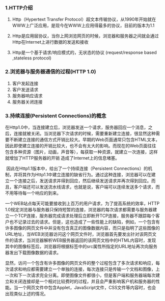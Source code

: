 ### 1.HTTP介绍

1. Http（Hypertext Transfer Protocol）超文本传输协议，从1990年开始就在WWW上广泛应用，是现今在WWW上应用得最多的协议，目前的版本为1.1

2. Http是应用层协议，当你上网浏览网页的时候，浏览器和服务器之间就会通过Http在Internet上进行数据的发送和接收

3. Http是一个基于请求/响应模式的，无状态的协议
  (request/response based ,stateless protocol)

### 2.浏览器与服务器通信的过程(HTTP 1.0)
1. 客户发起连接
2. 客户发送请求
3. 服务器响应请求
4. 服务器关闭连接

### 3.持续连接(Persistent Connections)的概念
​	在Http1.0中，当连接建立后，浏览器发送一个请求，服务器回应一个消息，之后，连接就被关闭。当浏览器下次请求的时候，需要重新建立连接，很显然这种需要不断建立连接的通信方式开销比较大。早期的Web页面通常只包含HTML文本，因此即使建立连接的开销比较大，也不会有太大的影响。而现在的Web页面往往包含多种资源（图片，动画，声音等），每获取一种资源，就建立一次连接，这样就增加了HTTP服务器的开销	造成了Internet上的信息堵塞。

​	因此在Http1.1版本中，给出了一个持续连接（Persistent Connections）的机制，并将其作为Http1.1中建立连接的缺省行为。通过这种连接，浏览器可以在建立一个连接之后，发送请求并得到回应，然后继续发送请求并再次得到回应。而且，客户端还可以发送流水线请求，也就是说，客户端可以连续发送多个请求，而不用等待每一个响应的到来。

​	一个WEB站点每天可能要接收到上百万的用户请求，为了提高系统的效率，HTTP 1.0规定浏览器与服务器只保持短暂的连接，浏览器的每次请求都需要与服务器建立一个TCP连接，服务器完成请求处理后立即断开TCP连接，服务器不跟踪每个客户也不记录过去的请求。但是，这也造成了一些性能上的缺陷，例如，一个包含有许多图像的网页文件中并没有包含真正的图像数据内容，而只是指明了这些图像的URL地址，当WEB浏览器访问这个网页文件时，浏览器首先要发出针对该网页文件的请求，当浏览器解析WEB服务器返回的该网页文档中的HTML内容时，发现其中的<img>图像标签后，浏览器将根据<img>标签中的src属性所指定的URL地址再次向服务器发出下载图像数据的请求。

​	显然，访问一个包含有许多图像的网页文件的整个过程包含了多次请求和响应，每次请求和响应都需要建立一个单独的连接，每次连接只是传输一个文档和图像，上一次和下一次请求完全分离。即使图像文件都很小，但是客户端和服务器端每次建立和关闭连接却是一个相对比较费时的过程，并且会严重影响客户机和服务器的性能。当一个网页文件中包含Applet，JavaScript文件，CSS文件等内容时，也会出现类似上述的情况。